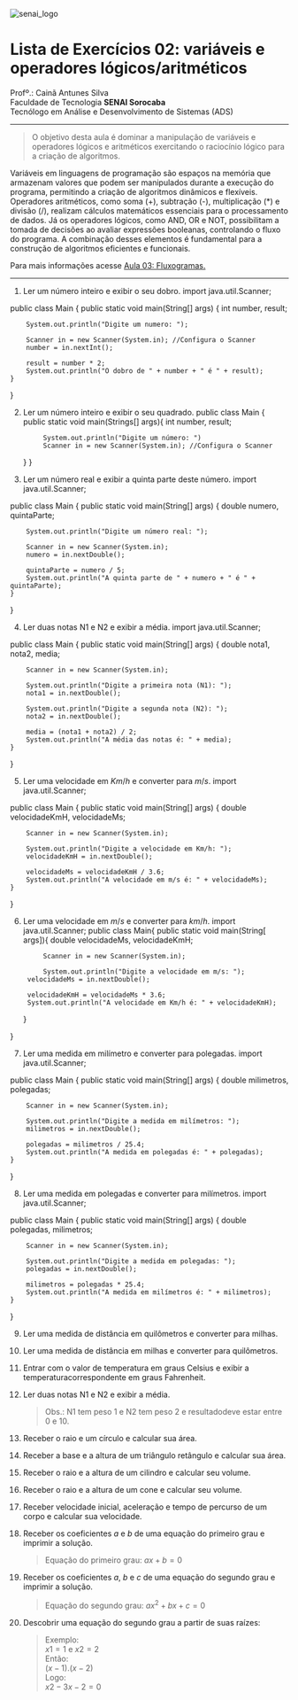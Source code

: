![senai_logo](https://transparencia.sp.senai.br/Content/img/logo-senai.png)

# Lista de Exercícios 02: variáveis e operadores lógicos/aritméticos 

Profº.: Cainã Antunes Silva  
Faculdade de Tecnologia **SENAI Sorocaba**  
Tecnólogo em Análise e Desenvolvimento de Sistemas (ADS)
___


> O objetivo desta aula é dominar a manipulação de variáveis e operadores lógicos e aritméticos exercitando o raciocínio lógico para a criação de algoritmos.  

Variáveis em linguagens de programação são espaços na memória que armazenam valores que podem ser manipulados durante a execução do programa, permitindo a criação de algoritmos dinâmicos e flexíveis. Operadores aritméticos, como soma (+), subtração (-), multiplicação (*) e divisão (/), realizam cálculos matemáticos essenciais para o processamento de dados. Já os operadores lógicos, como AND, OR e NOT, possibilitam a tomada de decisões ao avaliar expressões booleanas, controlando o fluxo do programa. A combinação desses elementos é fundamental para a construção de algoritmos eficientes e funcionais.

Para mais informações acesse [Aula 03: Fluxogramas.](https://cainaantunes.notion.site/Aula-03-Vari-veis-189bde521b3b8092a2dfdfef9190b15e?pvs=4)

***

1. Ler um número inteiro e exibir o seu dobro.
import java.util.Scanner;

public class Main {
    public static void main(String[] args) {
        int number, result;

        System.out.println("Digite um numero: ");

        Scanner in = new Scanner(System.in); //Configura o Scanner
        number = in.nextInt();

        result = number * 2;
        System.out.println("O dobro de " + number + " é " + result);
    }
}

2. Ler um número inteiro e exibir o seu quadrado.
public class Main {
      public static void main(Strings[] args){
            int number, result;

            System.out.println("Digite um número: ")
            Scanner in = new Scanner(System.in); //Configura o Scanner
            
      }
}

3. Ler um número real e exibir a quinta parte deste número.
import java.util.Scanner;

public class Main {
    public static void main(String[] args) {
        double numero, quintaParte;

        System.out.println("Digite um número real: ");

        Scanner in = new Scanner(System.in);
        numero = in.nextDouble();

        quintaParte = numero / 5;
        System.out.println("A quinta parte de " + numero + " é " + quintaParte);
    }
}

4. Ler duas notas N1 e N2 e exibir a média.
import java.util.Scanner;

public class Main {
    public static void main(String[] args) {
        double nota1, nota2, media;

        Scanner in = new Scanner(System.in);

        System.out.println("Digite a primeira nota (N1): ");
        nota1 = in.nextDouble();

        System.out.println("Digite a segunda nota (N2): ");
        nota2 = in.nextDouble();

        media = (nota1 + nota2) / 2;
        System.out.println("A média das notas é: " + media);
    }
}

5. Ler uma velocidade em $Km/h$ e converter para $m/s$.
import java.util.Scanner;

public class Main {
    public static void main(String[] args) {
        double velocidadeKmH, velocidadeMs;

        Scanner in = new Scanner(System.in);

        System.out.println("Digite a velocidade em Km/h: ");
        velocidadeKmH = in.nextDouble();

        velocidadeMs = velocidadeKmH / 3.6;
        System.out.println("A velocidade em m/s é: " + velocidadeMs);
    }
}

6. Ler uma velocidade em $m/s$ e converter para $km/h$.
import java.util.Scanner;
public class Main{
      public static void main(String[ args]){
            double velocidadeMs, velocidadeKmH;

            Scanner in = new Scanner(System.in);

            System.out.println("Digite a velocidade em m/s: ");
        velocidadeMs = in.nextDouble();

        velocidadeKmH = velocidadeMs * 3.6;
        System.out.println("A velocidade em Km/h é: " + velocidadeKmH);

      }

}

7. Ler uma medida em milímetro e converter para polegadas.
import java.util.Scanner;

public class Main {
    public static void main(String[] args) {
        double milimetros, polegadas;

        Scanner in = new Scanner(System.in);

        System.out.println("Digite a medida em milímetros: ");
        milimetros = in.nextDouble();

        polegadas = milimetros / 25.4;
        System.out.println("A medida em polegadas é: " + polegadas);
    }
}

8. Ler uma medida em polegadas e converter para milímetros.
import java.util.Scanner;

public class Main {
    public static void main(String[] args) {
        double polegadas, milimetros;

        Scanner in = new Scanner(System.in);

        System.out.println("Digite a medida em polegadas: ");
        polegadas = in.nextDouble();

        milimetros = polegadas * 25.4;
        System.out.println("A medida em milímetros é: " + milimetros);
    }
}

9. Ler uma medida de distância em quilômetros e converter 
para milhas.
10. Ler uma medida de distância em milhas e converter para quilômetros.

11. Entrar com o valor de temperatura em graus Celsius e exibir a temperaturacorrespondente em graus Fahrenheit.

12. Ler duas notas N1 e N2 e exibir a média. 

      >Obs.: N1 tem peso 1 e N2 tem peso 2 e resultadodeve estar entre 0 e 10.

13. Receber o raio e um círculo e calcular sua área.

14. Receber a base e a altura de um triângulo retângulo e calcular sua área.

15. Receber o raio e a altura de um cilindro e calcular seu volume.

16. Receber o raio e a altura de um cone e calcular seu volume.

17. Receber velocidade inicial, aceleração e tempo de percurso de um corpo e calcular sua velocidade.

18. Receber os coeficientes $a$ e $b$ de uma equação do primeiro grau e imprimir a solução.

      >Equação do primeiro grau: $ax + b = 0$

19. Receber os coeficientes $a$, $b$ e $c$ de uma equação do segundo grau e imprimir a solução.

      >Equação do segundo grau: $ax^2 + bx + c = 0$

20. Descobrir uma equação do segundo grau a partir de suas raízes:

      >Exemplo: <br>
      $x1 = 1$ e $x2 = 2$ <br>
      Então: <br>
      $(x -1) . (x -2)$ <br>
      Logo: <br>
      $x2 -3x -2 = 0$ <br>